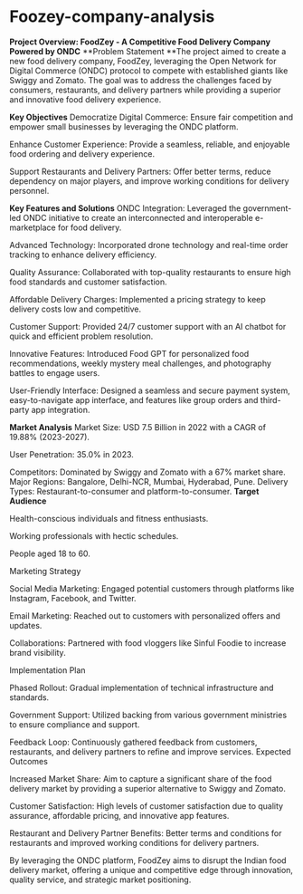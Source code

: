 # Foozey-company-analysis

**Project Overview: FoodZey - A Competitive Food Delivery Company Powered by ONDC**
**Problem Statement
**The project aimed to create a new food delivery company, FoodZey, leveraging the Open Network for Digital Commerce (ONDC) protocol to compete with established giants like Swiggy and Zomato. The goal was to address the challenges faced by consumers, restaurants, and delivery partners while providing a superior and innovative food delivery experience.

**Key Objectives**
Democratize Digital Commerce: Ensure fair competition and empower small businesses by leveraging the ONDC platform.

Enhance Customer Experience: Provide a seamless, reliable, and enjoyable food ordering and delivery experience.

Support Restaurants and Delivery Partners: Offer better terms, reduce dependency on major players, and improve working conditions for delivery personnel.

**Key Features and Solutions**
ONDC Integration: Leveraged the government-led ONDC initiative to create an interconnected and interoperable e-marketplace for food delivery.

Advanced Technology: Incorporated drone technology and real-time order tracking to enhance delivery efficiency.

Quality Assurance: Collaborated with top-quality restaurants to ensure high food standards and customer satisfaction.

Affordable Delivery Charges: Implemented a pricing strategy to keep delivery costs low and competitive.

Customer Support: Provided 24/7 customer support with an AI chatbot for quick and efficient problem resolution.

Innovative Features: Introduced Food GPT for personalized food recommendations, weekly mystery meal challenges, and photography battles to engage users.

User-Friendly Interface: Designed a seamless and secure payment system, easy-to-navigate app interface, and features like group orders and third-party app integration.

**Market Analysis**
Market Size: USD 7.5 Billion in 2022 with a CAGR of 19.88% (2023-2027).

User Penetration: 35.0% in 2023.

Competitors: Dominated by Swiggy and Zomato with a 67% market share.
Major Regions: Bangalore, Delhi-NCR, Mumbai, Hyderabad, Pune.
Delivery Types: Restaurant-to-consumer and platform-to-consumer.
**Target Audience**

Health-conscious individuals and fitness enthusiasts.

Working professionals with hectic schedules.

People aged 18 to 60.

Marketing Strategy

Social Media Marketing: Engaged potential customers through platforms like Instagram, Facebook, and Twitter.

Email Marketing: Reached out to customers with personalized offers and updates.

Collaborations: Partnered with food vloggers like Sinful Foodie to increase brand visibility.

Implementation Plan

Phased Rollout: Gradual implementation of technical infrastructure and standards.

Government Support: Utilized backing from various government ministries to ensure compliance and support.

Feedback Loop: Continuously gathered feedback from customers, restaurants, and delivery partners to refine and improve services.
Expected Outcomes

Increased Market Share: Aim to capture a significant share of the food delivery market by providing a superior alternative to Swiggy and Zomato.


Customer Satisfaction: High levels of customer satisfaction due to quality assurance, affordable pricing, and innovative app features.


Restaurant and Delivery Partner Benefits: Better terms and conditions for restaurants and improved working conditions for delivery partners.


By leveraging the ONDC platform, FoodZey aims to disrupt the Indian food delivery market, offering a unique and competitive edge through innovation, quality service, and strategic market positioning.


